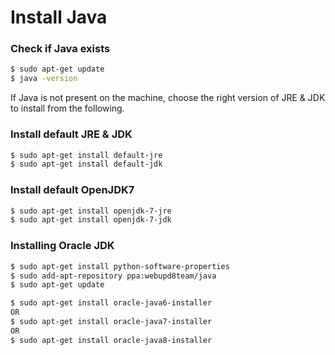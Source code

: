 # Install Java

### Check if Java exists

```bash
$ sudo apt-get update
$ java -version
```

If Java is not present on the machine, choose the right version of JRE & JDK to install from the following.

### Install default JRE & JDK

```bash
$ sudo apt-get install default-jre
$ sudo apt-get install default-jdk
```

### Install default OpenJDK7

```bash
$ sudo apt-get install openjdk-7-jre
$ sudo apt-get install openjdk-7-jdk
```

### Installing Oracle JDK

```bash
$ sudo apt-get install python-software-properties
$ sudo add-apt-repository ppa:webupd8team/java
$ sudo apt-get update

$ sudo apt-get install oracle-java6-installer
OR
$ sudo apt-get install oracle-java7-installer
OR
$ sudo apt-get install oracle-java8-installer
```
